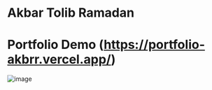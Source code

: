 # Akbar Tolib Ramadan
# Portfolio Demo (https://portfolio-akbrr.vercel.app/)
![image](https://github.com/barrrliebert/Portfolio/assets/113463292/a7ccc55d-6c59-4bb2-ba46-9b0c3c27f92f)



